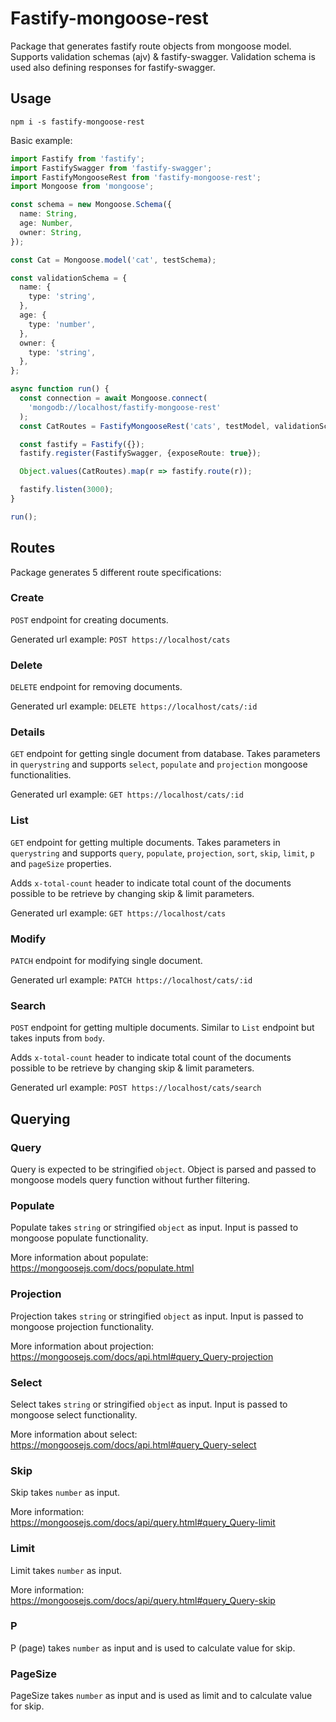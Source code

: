 # Fastify-mongoose-rest

Package that generates fastify route objects from mongoose model. Supports validation schemas (ajv) & fastify-swagger. Validation schema is used also defining responses for fastify-swagger.

## Usage

```
npm i -s fastify-mongoose-rest
```

Basic example:

```ts
import Fastify from 'fastify';
import FastifySwagger from 'fastify-swagger';
import FastifyMongooseRest from 'fastify-mongoose-rest';
import Mongoose from 'mongoose';

const schema = new Mongoose.Schema({
  name: String,
  age: Number,
  owner: String,
});

const Cat = Mongoose.model('cat', testSchema);

const validationSchema = {
  name: {
    type: 'string',
  },
  age: {
    type: 'number',
  },
  owner: {
    type: 'string',
  },
};

async function run() {
  const connection = await Mongoose.connect(
    'mongodb://localhost/fastify-mongoose-rest'
  );
  const CatRoutes = FastifyMongooseRest('cats', testModel, validationSchema);

  const fastify = Fastify({});
  fastify.register(FastifySwagger, {exposeRoute: true});

  Object.values(CatRoutes).map(r => fastify.route(r));

  fastify.listen(3000);
}

run();
```

## Routes

Package generates 5 different route specifications:

### Create

`POST` endpoint for creating documents.

Generated url example: `POST https://localhost/cats`

### Delete

`DELETE` endpoint for removing documents.

Generated url example: `DELETE https://localhost/cats/:id`

### Details

`GET` endpoint for getting single document from database.
Takes parameters in `querystring` and supports `select`, `populate` and `projection` mongoose functionalities.

Generated url example: `GET https://localhost/cats/:id`

### List

`GET` endpoint for getting multiple documents.
Takes parameters in `querystring` and supports `query`, `populate`, `projection`, `sort`, `skip`, `limit`, `p` and `pageSize` properties.

Adds `x-total-count` header to indicate total count of the documents possible to be retrieve by changing skip & limit parameters.

Generated url example: `GET https://localhost/cats`

### Modify

`PATCH` endpoint for modifying single document.

Generated url example: `PATCH https://localhost/cats/:id`

### Search

`POST` endpoint for getting multiple documents. Similar to `List` endpoint but takes inputs from `body`.

Adds `x-total-count` header to indicate total count of the documents possible to be retrieve by changing skip & limit parameters.

Generated url example: `POST https://localhost/cats/search`

## Querying

### Query

Query is expected to be stringified `object`. Object is parsed and passed to mongoose models query function without further filtering.

### Populate

Populate takes `string` or stringified `object` as input. Input is passed to mongoose populate functionality.

More information about populate: https://mongoosejs.com/docs/populate.html

### Projection

Projection takes `string` or stringified `object` as input. Input is passed to mongoose projection functionality.

More information about projection: https://mongoosejs.com/docs/api.html#query_Query-projection

### Select

Select takes `string` or stringified `object` as input. Input is passed to mongoose select functionality.

More information about select: https://mongoosejs.com/docs/api.html#query_Query-select

### Skip

Skip takes `number` as input.

More information: https://mongoosejs.com/docs/api/query.html#query_Query-limit

### Limit

Limit takes `number` as input.

More information: https://mongoosejs.com/docs/api/query.html#query_Query-skip

### P

P (page) takes `number` as input and is used to calculate value for skip.

### PageSize

PageSize takes `number` as input and is used as limit and to calculate value for skip.